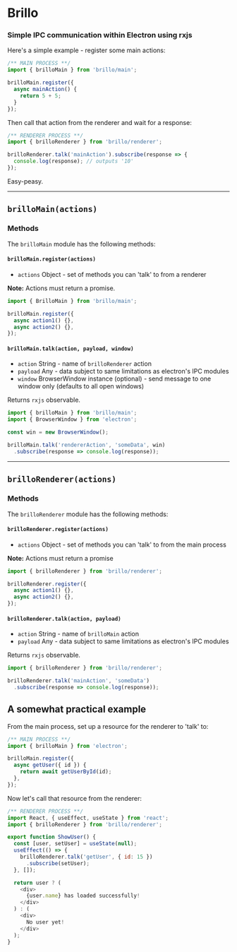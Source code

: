 # Brillo
### Simple IPC communication within Electron using rxjs

Here's a simple example - register some main actions:

```javascript
/** MAIN PROCESS **/
import { brilloMain } from 'brillo/main';

brilloMain.register({
  async mainAction() {
    return 5 + 5;
  }
});
```

Then call that action from the renderer and wait for a response:

```javascript
/** RENDERER PROCESS **/
import { brilloRenderer } from 'brillo/renderer';

brilloRenderer.talk('mainAction').subscribe(response => {
  console.log(response); // outputs '10'
});
```

Easy-peasy.

----

## `brilloMain(actions)`

### Methods

The `brilloMain` module has the following methods:

#### `brilloMain.register(actions)`

  - `actions` Object - set of methods you can 'talk' to from a renderer
  
**Note:** Actions must return a promise.

```javascript
import { BrilloMain } from 'brillo/main';

brilloMain.register({
  async action1() {},
  async action2() {},
});
```

#### `brilloMain.talk(action, payload, window)`

- `action` String - name of `brilloRenderer` action
- `payload` Any - data subject to same limitations as electron's IPC modules
- `window` BrowserWindow instance (optional) - send message to one window only (defaults to all open windows)

Returns `rxjs` observable.

```javascript
import { brilloMain } from 'brillo/main';
import { BrowserWindow } from 'electron';

const win = new BrowserWindow();

brilloMain.talk('rendererAction', 'someData', win)
  .subscribe(response => console.log(response));
```

----

## `brilloRenderer(actions)`

### Methods

The `brilloRenderer` module has the following methods:

#### `brilloRenderer.register(actions)`

- `actions` Object - set of methods you can 'talk' to from the main process

**Note:** Actions must return a promise

```javascript
import { brilloRenderer } from 'brillo/renderer';

brilloRenderer.register({
  async action1() {},
  async action2() {},
});
```

#### `brilloRenderer.talk(action, payload)`

- `action` String - name of `brilloMain` action
- `payload` Any - data subject to same limitations as electron's IPC modules

Returns `rxjs` observable.

```javascript
import { brilloRenderer } from 'brillo/renderer';

brilloRenderer.talk('mainAction', 'someData')
  .subscribe(response => console.log(response));
```

## A somewhat practical example

From the main process, set up a resource for the renderer to 'talk' to:

```javascript
/** MAIN PROCESS **/
import { brilloMain } from 'electron';

brilloMain.register({
  async getUser({ id }) {
    return await getUserById(id);
  },
});
```

Now let's call that resource from the renderer:

```javascript
/** RENDERER PROCESS **/
import React, { useEffect, useState } from 'react';
import { brilloRenderer } from 'brillo/renderer';

export function ShowUser() {
  const [user, setUser] = useState(null);
  useEffect(() => {
    brilloRenderer.talk('getUser', { id: 15 })
      .subscribe(setUser);
  }, []);

  return user ? (
    <div>
      {user.name} has loaded successfully!
    </div>
  ) : (
    <div>
      No user yet!
    </div>
  ); 
}
```

